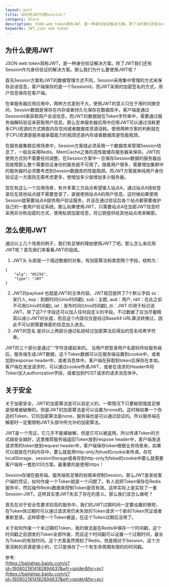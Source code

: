 ```yaml
---
layout: post
title: 如何用JWT代理Session？
category: Share 
description: JSON web token简称JWT，是一种身份验证解决方案。除了JWT我们还有Session作为身份验证的解决方案。那么我们为什么要使用JWT呢？
keywords: JWT,json web token
---
```

## 为什么使用JWT
JSON web token简称JWT，是一种身份验证解决方案。除了JWT我们还有Session作为身份验证的解决方案。那么我们为什么要使用JWT呢？  
  
首先Session方案和JWT的数据管理方式不同，Session采用集中管理的方式来保存会话信息，客户端保存的是一个SessionId，而JWT采用的加密签名的方式，用户信息保存在客户端。
    
在单服务器应用应用中，两种方式差别不大，使用JWT的意义只在于用时间换空间，Session数据是保存在内存或者持久化保存在数据库中，客户端是通过SessionId来获取用户会话信息，而JWT的数据就在Token字符串中，需要通过服务端解码验证来获取用户信息。那么在单服务器应用中应用JWT可以通过消耗更多CPU资源的方式换取内存空间或者数据库资源消耗。使用两种方案的判断就在于CPU资源是服务器承载能力的瓶颈还是内存或者数据库是性能瓶颈。
    
在服务器集群应用场景中，Session方案就必须采用一个数据库来管理Session信息了，一般会采用Redis、MemCache之类的高性能缓存服务器来保存。JWT的使用方式则不需要任何调整。在Session方案中一旦保存Session数据的服务器出现故障那么整个需要验证身份的服务就不可用了。随着用户增多，需要增加集群中的服务器时必须要考虑到Session数据库的性能瓶颈。而JWT方案就单纯用户身份验证这一方面则无需考虑更多，想增加多少就增加多少服务器。
  
现在有这么一个应用场景，有许多第三方站点希望接入站点A，通过站点A授权登录后在其他站点就不需要登录了，直接使用站点A的用户信息。这时候如果使用Session就需要站点A提供用户验证服务，并且在通过验证后各个站点都需要维护自己的一套用户验证系统。那么如果使用JWT，只需要站点A在加密JWT信息时采用非对称加密的方式，使用私钥加密信息，将公钥提供给其他站点用来解密。  
  
## 怎么使用JWT
通过以上几个场景的例子，我们有足够的理由使用JWT了吧。那么怎么来应用JWT呢？首先我们来看看JWT的组成。
1. JWT头
头部是一个描述数据的对象，有加密算法和类型两个字段，结构为：
```code
{
    "alg": "HS256",
    "type": "JWT"
}
```
2. JWT的payload
也就是JWT的主体内容。JWT规范提供了7个默认字段 ss：发行人, exp：到期时间(Unix时间戳), sub：主题, aud：用户, nbf：在此之前不可用(Unix时间戳), iat：发布时间(Unix时间戳), jti：JWT ID用于标识该JWT。除了这7个字段还可以加入任何自定义的字段。不过数据了应当尽量精简以减小JWT的长度，而且这个内容仅仅是经过Base64 URL算法转换过，因此不可以把需要保密的信息加入进去。
3. JWT的签名
是对以上两部分通过私钥经过加密算法后得出的签名哈希字符串。
  
JWT的三个部分是通过”.“字符连接起来的。
当用户把登录用户名密码传给服务端后，服务端生成JWT数据，这个Token数据可以在服务端设置到cookie中，或者加到response header中，或者消息体中。客户端在获取到token后保存在本地。客户端在发送请求时，可以通过cookie传递JWT，或者在请求的Header中将Token加入authorization字段，或者加到POST请求的请求消息体中。

## 关于安全
关于加密安全，JWT的加密算法是可以自定义的，一帮情况下只要秘钥强度足够是很难被破解的。但是JWT的加密算法是可以设置为none的。这时候如果一个伪造的Token，它的加密算法是none，服务端也是可以通过验证的。所以服务端在解密时一定要限制JWT头部中所允许的加密算法。  
  
JWT是一个凭证，它几乎不能被破解，但是它可以被盗用。所以传递Token的方式越安全越好，这里推荐服务端返回Token放到respose header中，客户端发送请求带的token放到request header中，客户端保存token根据业务场景来，如果可以就放在代码内存中，要么就是用http-only为true的cookie来传递。存在localStorage、sessionStorage或者存到http-only为false的cookie中要么就需要客户端有一套防XSS方案。最重要的是使用https！  
  
Session存储在服务端，服务端有足够的权限来控制Session。那么JWT是发给客户端的凭证，如何作废一个Token就是一个问题了。有人说把Token保存在Redis服务中，然后操作Redis数据来控制Token是否有效。这样实际上是实现了一套Session-JWT。这样其实使JWT失去了存在的意义。那么我们该怎么做呢？  
  
首先在对于安全性要求较高的服务中，我们的JWT过期时间一定要设置的够短，在Token快过期时可以通过请求用仍未失效的Token请求一个新的Token凭证或者重新登录。这样即使一个Token被盗，在这个Token过期后没用了。  
  
关于如何作废一个未过期的Token，我的做法是在Redis中保存一个时间戳，这个时间戳之前颁发的Token全部作废，而且这个时间戳可以设置一个过期时间，最长为Token的有效时间。这个方案虽然用到了Redis，但是相对于Session，这个方案消耗的资源是很小的，它只是保存了一个有生命周期有限的的时间戳。  

参考:   
[https://baijiahao.baidu.com/s?id=1608021814182894637&wfr=spider&for=pc](https://baijiahao.baidu.com/s?id=1608021814182894637&wfr=spider&for=pc)  



